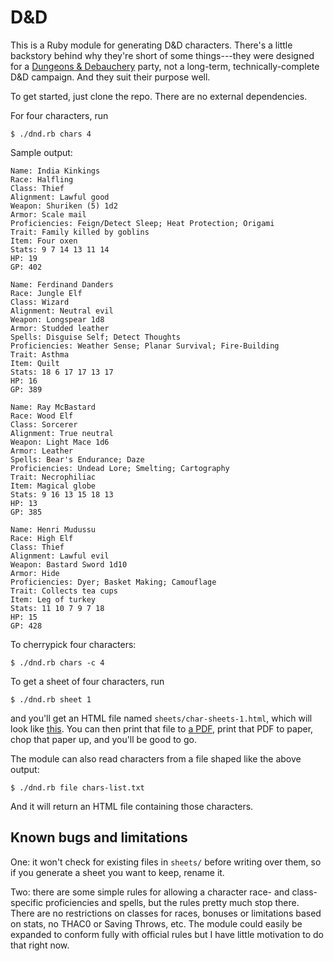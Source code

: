 # D&D

This is a Ruby module for generating D&D characters. There's a little backstory behind why they're short of some things---they were designed for a [Dungeons & Debauchery][story] party, not a long-term, technically-complete D&D campaign. And they suit their purpose well.

To get started, just clone the repo. There are no external dependencies.

For four characters, run

    $ ./dnd.rb chars 4

Sample output:

    Name: India Kinkings
    Race: Halfling
    Class: Thief
    Alignment: Lawful good
    Weapon: Shuriken (5) 1d2
    Armor: Scale mail
    Proficiencies: Feign/Detect Sleep; Heat Protection; Origami
    Trait: Family killed by goblins
    Item: Four oxen
    Stats: 9 7 14 13 11 14
    HP: 19
    GP: 402

    Name: Ferdinand Danders
    Race: Jungle Elf
    Class: Wizard
    Alignment: Neutral evil
    Weapon: Longspear 1d8
    Armor: Studded leather
    Spells: Disguise Self; Detect Thoughts
    Proficiencies: Weather Sense; Planar Survival; Fire-Building
    Trait: Asthma
    Item: Quilt
    Stats: 18 6 17 17 13 17
    HP: 16
    GP: 389

    Name: Ray McBastard
    Race: Wood Elf
    Class: Sorcerer
    Alignment: True neutral
    Weapon: Light Mace 1d6
    Armor: Leather
    Spells: Bear's Endurance; Daze
    Proficiencies: Undead Lore; Smelting; Cartography
    Trait: Necrophiliac
    Item: Magical globe
    Stats: 9 16 13 15 18 13
    HP: 13
    GP: 385

    Name: Henri Mudussu
    Race: High Elf
    Class: Thief
    Alignment: Lawful evil
    Weapon: Bastard Sword 1d10
    Armor: Hide
    Proficiencies: Dyer; Basket Making; Camouflage
    Trait: Collects tea cups
    Item: Leg of turkey
    Stats: 11 10 7 9 7 18
    HP: 15
    GP: 428


To cherrypick four characters:

    $ ./dnd.rb chars -c 4


To get a sheet of four characters, run

    $ ./dnd.rb sheet 1

and you'll get an HTML file named `sheets/char-sheets-1.html`, which will look like [this][look]. You can then print that file to [a PDF][pdf], print that PDF to paper, chop that paper up, and you'll be good to go.

The module can also read characters from a file shaped like the above output:

    $ ./dnd.rb file chars-list.txt

And it will return an HTML file containing those characters.



## Known bugs and limitations

One: it won't check for existing files in `sheets/` before writing over them, so if you generate a sheet you want to keep, rename it.

Two: there are some simple rules for allowing a character race- and class-specific proficiencies and spells, but the rules pretty much stop there. There are no restrictions on classes for races, bonuses or limitations based on stats, no THAC0 or Saving Throws, etc. The module could easily be expanded to conform fully with official rules but I have little motivation to do that right now.





[story]: http://richardmavis.info/dungeons-debauchery
[look]: https://github.com/rmavis/dnd-character-generator/blob/master/sheets/char-sheets-1.html
[pdf]: http://richardmavis.info/misc/dnd/char-sheets-3.pdf
